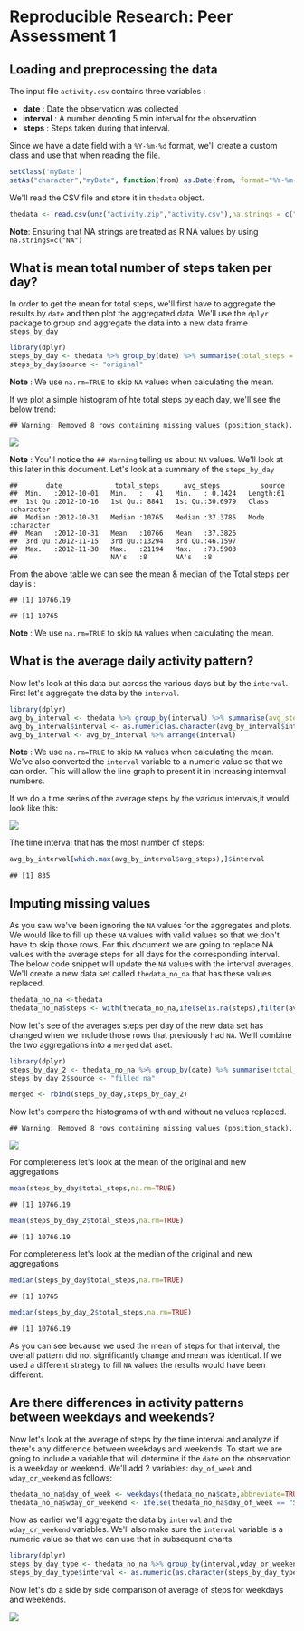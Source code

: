 # Reproducible Research: Peer Assessment 1


## Loading and preprocessing the data

The input file `activity.csv` contains three variables :

- __date__ : Date the observation was collected
- __interval__ : A number denoting 5 min interval for the observation 
- __steps__ : Steps taken during that interval.

Since we have a date field with a `%Y-%m-%d` format, we'll create a custom class and use that when reading the file.


```r
setClass('myDate')
setAs("character","myDate", function(from) as.Date(from, format="%Y-%m-%d") )
```

We'll read the CSV file and store it in `thedata` object. 


```r
thedata <- read.csv(unz("activity.zip","activity.csv"),na.strings = c("NA"),colClasses = c("numeric","myDate","factor"))
```

__Note__: Ensuring that NA strings are treated as R NA values by using `na.strings=c("NA")`

## What is mean total number of steps taken per day?

In order to get the mean for total steps, we'll first have to aggregate the results by `date` and then plot the aggregated data. We'll use the `dplyr` package to 
group and aggregate the data into a new data frame `steps_by_day`


```r
library(dplyr)
steps_by_day <- thedata %>% group_by(date) %>% summarise(total_steps = sum(steps),avg_steps = mean(steps,na.rm=TRUE))
steps_by_day$source <- "original"
```

__Note__ : We use `na.rm=TRUE` to skip `NA` values when calculating the mean. 

If we plot a simple histogram of hte total steps by each day, we'll see the below trend:


```
## Warning: Removed 8 rows containing missing values (position_stack).
```

![](PA1_template_files/figure-html/unnamed-chunk-4-1.png)<!-- -->

__Note__ : You'll notice the `## Warning` telling us about `NA` values. We'll look at this later in this document. Let's look at a summary of the `steps_by_day`


```
##       date             total_steps      avg_steps          source         
##  Min.   :2012-10-01   Min.   :   41   Min.   : 0.1424   Length:61         
##  1st Qu.:2012-10-16   1st Qu.: 8841   1st Qu.:30.6979   Class :character  
##  Median :2012-10-31   Median :10765   Median :37.3785   Mode  :character  
##  Mean   :2012-10-31   Mean   :10766   Mean   :37.3826                     
##  3rd Qu.:2012-11-15   3rd Qu.:13294   3rd Qu.:46.1597                     
##  Max.   :2012-11-30   Max.   :21194   Max.   :73.5903                     
##                       NA's   :8       NA's   :8
```

From the above table we can see the mean & median of the Total steps per day is :


```
## [1] 10766.19
```

```
## [1] 10765
```

__Note__ : We use `na.rm=TRUE` to skip `NA` values when calculating the mean. 

## What is the average daily activity pattern?

Now let's look at this data but across the various days but by the `interval`. First let's aggregate the data by the `interval`.


```r
library(dplyr)
avg_by_interval <- thedata %>% group_by(interval) %>% summarise(avg_steps = mean(steps,na.rm=TRUE))
avg_by_interval$interval <- as.numeric(as.character(avg_by_interval$interval))
avg_by_interval <- avg_by_interval %>% arrange(interval)
```

__Note__ : We use `na.rm=TRUE` to skip `NA` values when calculating the mean.  We've also converted the `interval` variable to a numeric value so that we can order. This will allow the line graph to present it in increasing internval numbers.

If we do a time series of the average steps by the various intervals,it would look like this:

![](PA1_template_files/figure-html/unnamed-chunk-8-1.png)<!-- -->

The time interval that has the most number of steps:


```r
avg_by_interval[which.max(avg_by_interval$avg_steps),]$interval
```

```
## [1] 835
```

## Imputing missing values

As you saw we've been ignoring the `NA` values for the aggregates and plots. We would like to fill up these `NA` values with valid values so that we don't have to skip those rows. For this document we are going to replace NA values with the average steps for all days for the corresponding interval. The below code snippet will update the `NA` values with the interval averages. We'll create a new data set called `thedata_no_na` that has these values replaced.


```r
thedata_no_na <-thedata 
thedata_no_na$steps <- with(thedata_no_na,ifelse(is.na(steps),filter(avg_by_interval,interval == interval)$avg_steps,steps))
```

Now let's see of the averages steps per day of the new data set has changed when we include those rows that previously had `NA`. We'll combine the two aggregations into a `merged` dat aset. 


```r
library(dplyr)
steps_by_day_2 <- thedata_no_na %>% group_by(date) %>% summarise(total_steps = sum(steps),avg_steps = mean(steps))
steps_by_day_2$source <- "filled_na"

merged <- rbind(steps_by_day,steps_by_day_2)
```

Now let's compare the histograms of with and without na values replaced.


```
## Warning: Removed 8 rows containing missing values (position_stack).
```

![](PA1_template_files/figure-html/unnamed-chunk-12-1.png)<!-- -->

For completeness let's look at the mean of the original and new aggregations


```r
mean(steps_by_day$total_steps,na.rm=TRUE)
```

```
## [1] 10766.19
```

```r
mean(steps_by_day_2$total_steps,na.rm=TRUE)
```

```
## [1] 10766.19
```

For completeness let's look at the median of the original and new aggregations


```r
median(steps_by_day$total_steps,na.rm=TRUE)
```

```
## [1] 10765
```

```r
median(steps_by_day_2$total_steps,na.rm=TRUE)
```

```
## [1] 10766.19
```

As you can see because we used the mean of steps for that interval, the overall pattern did not significantly change and mean was identical. If we used a different strategy to fill `NA` values the results would have been different.

## Are there differences in activity patterns between weekdays and weekends?

Now let's look at the average of steps by the time interval and analyze if there's any difference between weekdays and weekends. To start we are going to include a variable that will determine if the `date` on the observation is a weekday or weekend. We'll add 2 variables: `day_of_week` and `wday_or_weekend` as follows:


```r
thedata_no_na$day_of_week <- weekdays(thedata_no_na$date,abbreviate=TRUE)
thedata_no_na$wday_or_weekend <- ifelse(thedata_no_na$day_of_week == "Sun" | thedata_no_na$day_of_week == "Sat","weekend","weekday")
```

Now as earlier we'll aggregate the data by `interval` and the `wday_or_weekend` variables. We'll also make sure the `interval` variable is a numeric value so that we can use that in subsequent charts.


```r
library(dplyr)
steps_by_day_type <- thedata_no_na %>% group_by(interval,wday_or_weekend) %>% summarise(total_steps = sum(steps),avg_steps = mean(steps))
steps_by_day_type$interval <- as.numeric(as.character(steps_by_day_type$interval))
```

Now let's do a side by side comparison of average of steps for weekdays and weekends.

![](PA1_template_files/figure-html/unnamed-chunk-17-1.png)<!-- -->
